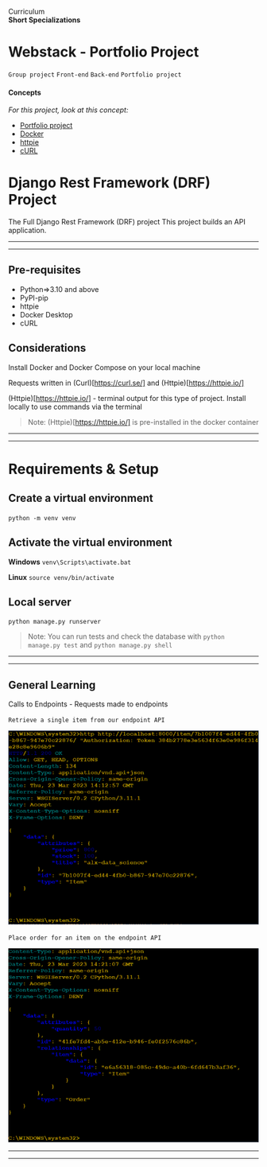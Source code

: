 Curriculum <br>
**Short Specializations** <br>

# Webstack - Portfolio Project

`Group project` `Front-end` `Back-end` `Portfolio project`

#### Concepts

_For this project, look at this concept:_

* [Portfolio project](https://www.intranet.alxswe.com/concepts/548)
* [Docker](https://docs.docker.com/)
* [httpie](https://www.httpie.io)
* [cURL](https://everything.curl.dev/)

# Django Rest Framework (DRF) Project
The Full Django Rest Framework (DRF) project
This project builds an API application.
***
***

## Pre-requisites
- Python=>3.10 and above
- PyPI-pip
- httpie
- Docker Desktop
- cURL

## Considerations
Install Docker and Docker Compose on your local machine

Requests written in (Curl)[https://curl.se/] and (Httpie)[https://httpie.io/]

(Httpie)[https://httpie.io/] - terminal output for this type of project. Install locally to use commands via the terminal
>Note: (Httpie)[https://httpie.io/] is pre-installed in the docker container
***
***

# Requirements & Setup

## Create a virtual environment
`python -m venv venv`

## Activate the virtual environment
**Windows**
`venv\Scripts\activate.bat`

**Linux**
`source venv/bin/activate`

## Local server

`python manage.py runserver`

>Note: You can run tests and check the database with `python manage.py test` and `python manage.py shell`
***
***

## General Learning

Calls to Endpoints - Requests made to endpoints

`Retrieve a single item from our endpoint API`

![Retrieve a single item](/images/retrieve_single_item.PNG)

`Place order for an item on the endpoint API`

![Place an order](/images/place_order.PNG)
***
***
